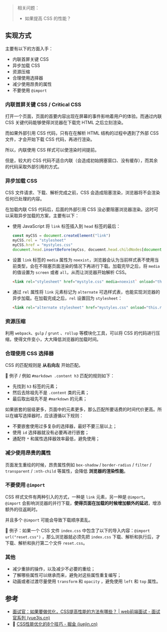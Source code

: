 > 相关问题：
>
> + 如果提高 CSS 的性能？



## 实现方式

主要有以下的方面入手：

+ 内联首屏关键 CSS
+ 异步加载 CSS
+ 资源压缩
+ 合理使用选择器
+ 减少使用昂贵的属性
+ 不要使用 `@import`

### 内联首屏关键 CSS / Critical CSS

打开一个页面，页面的首要内容出现在屏幕的事件影响着用户的体验。而通过内联 CSS 关键代码能够使得浏览器在下载完 HTML 之后立刻渲染。

而如果外部引用 CSS 代码，只有在在解析 HTML 结构的过程中遇到了外部 CSS 文件，才会开始下载 CSS 代码，再进行渲染。

所以，内联使用 CSS 样式可以使渲染时间提前。

但是，较大的 CSS 代码不适合内联（会造成初始拥塞窗口、没有缓存），而其余的代码采取外部引用的方式。



### 异步加载 CSS

CSS 文件请求、下载、解析完成之前，CSS 会造成阻塞渲染，浏览器将不会渲染任何已处理的内容。

在加载内联 CSS 代码后，后面的外部引用 CSS 没必要阻塞浏览器渲染。这时可以采取异步加载的方案，主要有以下：

+ 使用 JavaScript 将 `link` 标签插入到 `head` 标签的最后：

  ```js
  const myCSS = document.createElement("link")
  myCSS.rel = "stylesheet"
  myCSS.href = "mystyles.css"
  document.head.insertBefore(myCss, docuemnt.head.childNodes[document.head.childNodes.length - 1].nextSibiling)
  ```

+ 设置 `link` 标签的 `media` 属性为 `noexist`，浏览器会认为当前样式表不使用当前类型，会在不阻塞页面渲染的情况下再进行下载。加载完毕之后，将 `media` 的值设置为 `screen` 或者 `all`，从而让浏览器开始解析 CSS。

  ```html
  <link rel="stylesheet" href="mystyle.css" media=noexist` onload="this.media='all'">
  ```

+ 通过 `rel` 属性将 `link` 元素标记为 `alternate` 可选样式表，也能实现浏览器的异步加载。在加载完成之后，`rel` 设置回为 `stylesheet`：

  ```html
  <link rel="alternate stylesheet" href="mystyles.css" onload="this.rel='stylesheet'">
  ```



### 资源压缩

利用 `webpack`、`gulp` / `grunt` 、`rollup` 等模块化工具，可以将 CSS 的代码进行压缩，使得文件变小，大大降低浏览器的加载时间。



### 合理使用 CSS 选择器

CSS 的匹配规则是 **从右向左** 开始匹配。

🌰 例子 / 例如 `#markdown .content h3` 匹配的规则如下：

+ 先找到 `h3` 标签的元素；
+ 然后去除祖先不是 `.content` 类的元素；
+ 最后取出祖先不是 `#markdown` 的元素；

如果嵌套的层级更多，页面中的元素更多，那么匹配所要话费的时间代价更高。所以在编写选择器时，应该遵循以下规则：

+ 不要嵌套使用过多复杂的选择器，最好不要三层以上；
+ 使用 `id` 选择器就没有必要再进行嵌套；
+ 通配符 `*` 和属性选择器效率最低，避免使用；

### 

### 减少使用昂贵的属性

页面发生重绘的时候，昂贵属性例如 `box-shadow` / `border-radius` / `filter` / `transparent` / `:nth-child` 等属性，会降低 **浏览器的渲染性能**。



### 不要使用 `@import`

CSS 样式文件有两种引入的方式，一种是 `link` 元素，另一种是 `@import`。`@import` 会影响浏览器的并行下载，**使得页面在加载的时候增加额外的延迟**，增添额外的往返耗时。

并且多个 `@import` 可能会导致下载顺序紊乱。

🌰 例子：如果一个 CSS 文件 `index.css` 中包含了以下的导入内容：`@import url("reset.css")` ，那么浏览器就必须先把 `index.css` 下载、解析和执行后，才下载、解析和执行第二个文件 `reset.css`。



### 其他

+ 减少重排的操作，以及减少不必要的重绘；
+ 了解哪些属性可以继承而来，避免对这些属性重复编写；
+ 动画或者过渡尽量使用 `transform` 和 `opacity` ，避免使用 `left` 和 `top` 属性。



### 

## 参考

+ [面试官：如果要做优化，CSS提高性能的方法有哪些？ | web前端面试 - 面试官系列 (vue3js.cn)](https://vue3js.cn/interview/css/css_performance.html#二、实现方式)
+ 🌟 [CSS性能优化的8个技巧 - 掘金 (juejin.cn)](https://juejin.cn/post/6844903649605320711#heading-1)